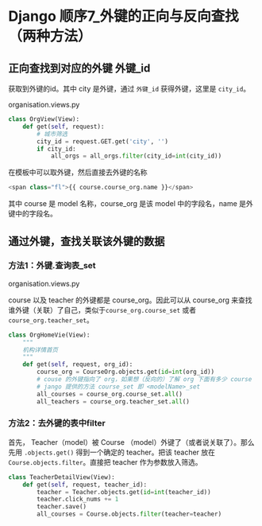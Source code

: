 # Django 顺序7_外键的正向与反向查找（两种方法）



## 正向查找到对应的外键 外键_id

获取到外键的id。其中 city 是外键，通过 `外键_id` 获得外键，这里是 `city_id`。

organisation.views.py

```python
class OrgView(View):
    def get(self, request):
        # 城市筛选
        city_id = request.GET.get('city', '')
        if city_id:
            all_orgs = all_orgs.filter(city_id=int(city_id))
```

在模板中可以取外键，然后直接去外键的名称

```python
<span class="fl">{{ course.course_org.name }}</span>
```

其中 course 是 model 名称，course_org 是该 model 中的字段名，name 是外键中的字段名。





## 通过外键，查找关联该外键的数据 

### 方法1：外键.查询表_set

organisation.views.py

course 以及 teacher 的外键都是 course_org。因此可以从 course_org 来查找谁外键（关联）了自己，类似于`course_org.course_set` 或者 `course_org.teacher_set`。

```python
class OrgHomeVie(View):
    """
    机构详情首页
    """
    def get(self, request, org_id):
        course_org = CourseOrg.objects.get(id=int(org_id))
        # couse 的外键指向了 org，如果想（反向的）了解 org 下面有多少 course
        # jango 提供的方法 course_set 即 <modelName>_set
        all_courses = course_org.course_set.all()
        all_teachers = course_org.teacher_set.all()
```



### 方法2：去外键的表中filter

首先， Teacher（model）被 Course （model）外键了（或者说关联了）。那么先用 `.objects.get()` 得到一个确定的 teacher。把该 teacher 放在 `Course.objects.filter`。直接把 teacher 作为参数放入筛选。

```python
class TeacherDetailView(View):
    def get(self, request, teacher_id):
        teacher = Teacher.objects.get(id=int(teacher_id))
        teacher.click_nums += 1
        teacher.save()
        all_courses = Course.objects.filter(teacher=teacher)
```



